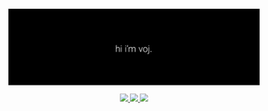 ![Header image](img/header.png)

<p align="center">
  <a href="https://discord.com/users/1056305220914786406" target="_blank">
    <img src="https://img.shields.io/badge/-@vojtikczhraje-212121?style=flat&labelColor=212121&logo=discord&logoColor=white"
  </a>

 <a href="https://www.instagram.com/vojtikczhraje/" target="_blank">
    <img src="https://img.shields.io/badge/-@vojtikczhraje-212121?style=flat&labelColor=212121&logo=instagram&logoColor=white"
  </a>

   <a href="mailto:vojtikczhraje@gmail.com" target="_blank">
    <img src="https://img.shields.io/badge/-vojtikczhraje-212121?style=flat&labelColor=212121&logo=gmail&logoColor=white"
  </a>
</p>
     





